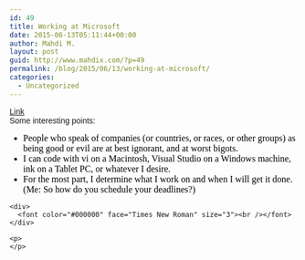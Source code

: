 ```yaml
---
id: 49
title: Working at Microsoft
date: 2015-06-13T05:11:44+00:00
author: Mahdi M.
layout: post
guid: http://www.mahdix.com/?p=49
permalink: /blog/2015/06/13/working-at-microsoft/
categories:
  - Uncategorized
---
```

<div dir="ltr">
  <div class="gmail_default" style="font-family:tahoma,sans-serif">
    <a href="http://www.qbrundage.com/michaelb/pubs/essays/working_at_microsoft.html">Link</a>
  </div>
  
  <div class="gmail_default" style="font-family:tahoma,sans-serif">
    Some interesting points:
  </div>
  
  <div class="gmail_default" style>
    <ul style>
      <li style>
        <font face="tahoma, sans-serif"><span style="color:rgb(0,0,0);font-family:&#39;Times New Roman&#39;;font-size:medium">People who speak of companies (or countries, or races, or other groups) as being good or evil are at best ignorant, and at worst bigots.</span><br /></font>
      </li>
      <li style>
        <font face="tahoma, sans-serif"><span style="color:rgb(0,0,0);font-family:&#39;Times New Roman&#39;;font-size:medium">I can code with vi on a Macintosh, Visual Studio on a Windows machine, ink on a Tablet PC, or whatever I desire.<br /></span></font>
      </li>
      <li style>
        <font face="tahoma, sans-serif"><span style="color:rgb(0,0,0);font-family:&#39;Times New Roman&#39;;font-size:medium">For the most part, I determine what I work on and when I will get it done. (Me: So how do you schedule your deadlines?)<br /></span></font>
      </li>
    </ul>
    
    <div>
      <font color="#000000" face="Times New Roman" size="3"><br /></font>
    </div>
  </div>
  
  <p>
    </div> 
    
    <p>
    </p>